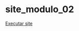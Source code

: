 # site_modulo_02

<a href="https://marcos-a-medeiros.github.io/site_modulo_02/android.html">Executar site</a>
 
